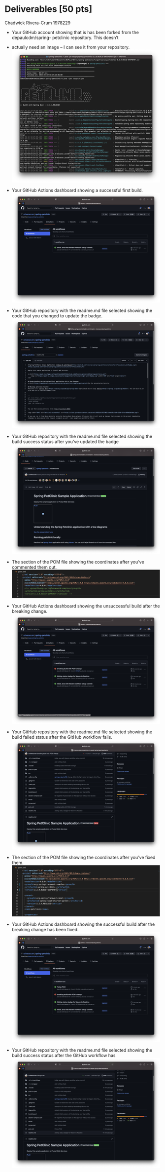 # Deliverables [50 pts]
Chadwick Rivera-Crum 1978229


- Your GitHub account showing that is has been forked from the depaulcdm/spring- petclinic repository. This doesn’t  
- actually need an image – I can see it from your repository.
![Build after forking](images/fork-build.png)

- Your GitHub Actions dashboard showing a successful first build.
![Actions with first successful build](images/Actions-first-build.png)


- Your GitHub repository with the readme.md file selected showing the code that you changed to update the badge.
![Readme.md with badge code](images/Readme-adding-badge.png)

- Your GitHub repository with the readme.md file selected showing the build success status after you’ve updated the badge 
![Readme Badge with successful build](images/Readme-with-first-badge-build.png)

- The section of the POM file showing the coordinates after you’ve commented them out.
![POM with commented coordinates](images/POM-breaking-change.png)

- Your GitHub Actions dashboard showing the unsuccessful build after the breaking change.
![Actions after breaking change](images/Actions-breaking-build.png)

- Your GitHub repository with the readme.md file selected showing the build failed status after the GitHub workflow fails.
![Readme with build fail](images/Readme-badge-failed.png)

- The section of the POM file showing the coordinates after you’ve fixed them.
![POM with fixed coordinates](images/POM-fixed-coordinates.png)

- Your GitHub Actions dashboard showing the successful build after the breaking change has been fixed.
![Actions success after fix](images/Actions-after-fix.png)

- Your GitHub repository with the readme.md file selected showing the build success status after the GitHub workflow has  
![Readme after fix success](images/Readme-after-fix-success.png)